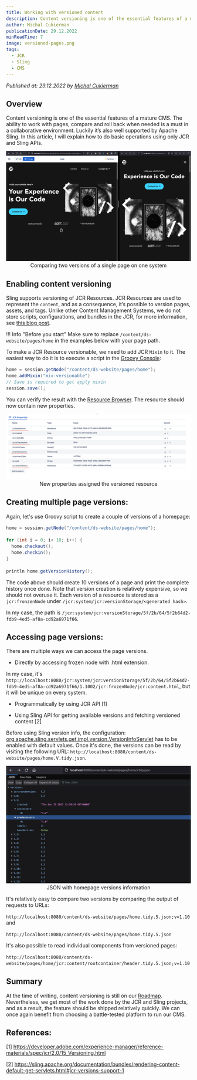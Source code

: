 ```yaml
---
title: Working with versioned content
description: Content versioning is one of the essential features of a mature CMS. The ability to work with pages, compare and roll back when needed is a must in a collaborative environment. Luckily it’s also well supported by Apache Sling.
author: Michal Cukierman
publicationDate: 29.12.2022
minReadTime: 7
image: versioned-pages.png
tags:
  - JCR
  - Sling
  - CMS
---
```


*Published at: 29.12.2022 by [Michal Cukierman](https://github.com/michalcukierman)*

## Overview
Content versioning is one of the essential features of a mature CMS. The ability to work with pages, compare and roll back when needed is a must in a collaborative environment.
Luckily it’s also well supported by Apache Sling. In this article, I will explain how to do basic operations using only JCR and Sling APIs.

<p align="center" width="100%">
    <img class="image--with-border" src="versioned-pages.png" alt="Versioned Pages">
    Comparing two versions of a single page on one system
</p>

## Enabling content versioning
Sling supports versioning of JCR Resources. JCR Resources are used to represent the `content`, and as a consequence, it’s possible to version pages, assets, and tags. Unlike other Content Management Systems, we do not store scripts, configurations, and bundles in the JCR,
for more information, see [this blog post](../configuration-application-data-in-websight-cms/).

!!! Info "Before you start"
        Make sure to replace `/content/ds-website/pages/home` in the examples below with your page path.
 

To make a JCR Resource versionable, we need to add JCR `Mixin` to it. The easiest way to do it is to execute a script in the [Groovy Console](http://localhost:8080/apps/groovy): 

```groovy
home = session.getNode("/content/ds-website/pages/home");
home.addMixin("mix:versionable")
// Save is required to get apply mixin
session.save();
```

You can verify the result with the [Resource Browser](http://localhost:8080/apps/browser#/content/ds-website/pages/home). The resource should now contain new properties.

<p align="center" width="100%">
    <img class="image--with-border" src="versioned-resource-properties.png" alt="Versioned Resource Properties">
    New properties assigned the versioned resource
</p>

## Creating multiple page versions:
Again, let's use Groovy script to create a couple of versions of a homepage:
```groovy
home = session.getNode("/content/ds-website/pages/home");

for (int i = 0; i< 10; i++) {
  home.checkout();
  home.checkin();
}

println home.getVersionHistory();
```

The code above should create 10 versions of a page and print the complete history once done. Note that version creation is relatively expensive, so we should not overuse it.
Each version of a resource is stored as a `jcr:fronzenNode` under `/jcr:system/jcr:versionStorage/<generated hash>`.

In my case, the path is `/jcr:system/jcr:versionStorage/5f/2b/64/5f2b64d2-fdb9-4ed5-af8a-cd92a6971f66`.

## Accessing page versions:
There are multiple ways we can access the page versions.

- Directly by accessing frozen node with .html extension.

In my case, it's `http://localhost:8080/jcr:system/jcr:versionStorage/5f/2b/64/5f2b64d2-fdb9-4ed5-af8a-cd92a6971f66/1.1002/jcr:frozenNode/jcr:content.html`, but it will be unique on every system.

- Programmatically by using JCR API [1]

- Using Sling API for getting available versions and fetching versioned content [2]

Before using Sling version info, the configuration: [org.apache.sling.servlets.get.impl.version.VersionInfoServlet](http://localhost:8080/system/console/configMgr/org.apache.sling.servlets.get.impl.version.VersionInfoServlet) has to be enabled with default values.
Once it's done, the versions can be read by visiting the following URL: `http://localhost:8080/content/ds-website/pages/home.V.tidy.json`.

<p align="center" width="100%">
    <img class="image--with-border" src="sling-version-info.png" alt="Versioned Resource Properties">
    JSON with homepage versions information
</p>

It's relatively easy to compare two versions by comparing the output of requests to URLs:

`http://localhost:8080/content/ds-website/pages/home.tidy.5.json;v=1.10`
and 

`http://localhost:8080/content/ds-website/pages/home.tidy.5.json`

It's also possible to read individual components from versioned pages:

`http://localhost:8080/content/ds-website/pages/home/jcr:content/rootcontainer/header.tidy.5.json;v=1.10`

## Summary
At the time of writing, content versioning is still on our [Roadmap](https://github.com/orgs/websight-io/projects/2/views/2). Nevertheless, we get most of the work done by the JCR and Sling projects, and as a result, the feature should be shipped relatively quickly.
We can once again benefit from choosing a battle-tested platform to run our CMS.

## References:

[1] https://developer.adobe.com/experience-manager/reference-materials/spec/jcr/2.0/15_Versioning.html

[2] https://sling.apache.org/documentation/bundles/rendering-content-default-get-servlets.html#jcr-versions-support-1